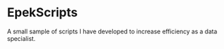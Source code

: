 # EpekScripts
A small sample of scripts I have developed to increase efficiency as a data specialist.


